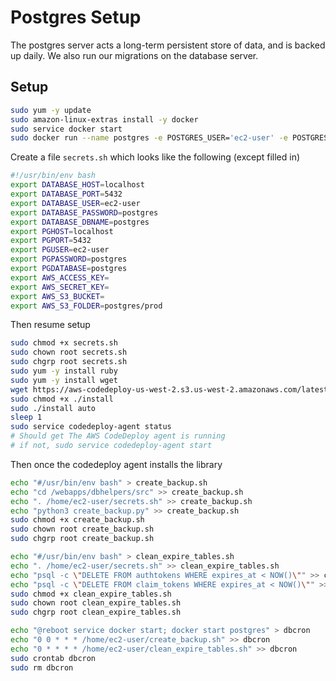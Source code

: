 # Postgres Setup

The postgres server acts a long-term persistent store of data, and is backed up
daily. We also run our migrations on the database server.

## Setup

```bash
sudo yum -y update
sudo amazon-linux-extras install -y docker
sudo service docker start
sudo docker run --name postgres -e POSTGRES_USER='ec2-user' -e POSTGRES_PASSWORD=postgres -e POSTGRES_DB=postgres -d -p 5432:5432 postgres:12.2
```

Create a file `secrets.sh` which looks like the following (except filled in)

```bash
#!/usr/bin/env bash
export DATABASE_HOST=localhost
export DATABASE_PORT=5432
export DATABASE_USER=ec2-user
export DATABASE_PASSWORD=postgres
export DATABASE_DBNAME=postgres
export PGHOST=localhost
export PGPORT=5432
export PGUSER=ec2-user
export PGPASSWORD=postgres
export PGDATABASE=postgres
export AWS_ACCESS_KEY=
export AWS_SECRET_KEY=
export AWS_S3_BUCKET=
export AWS_S3_FOLDER=postgres/prod
```

Then resume setup

```bash
sudo chmod +x secrets.sh
sudo chown root secrets.sh
sudo chgrp root secrets.sh
sudo yum -y install ruby
sudo yum -y install wget
wget https://aws-codedeploy-us-west-2.s3.us-west-2.amazonaws.com/latest/install
sudo chmod +x ./install
sudo ./install auto
sleep 1
sudo service codedeploy-agent status
# Should get The AWS CodeDeploy agent is running
# if not, sudo service codedeploy-agent start
```

Then once the codedeploy agent installs the library

```bash
echo "#/usr/bin/env bash" > create_backup.sh
echo "cd /webapps/dbhelpers/src" >> create_backup.sh
echo ". /home/ec2-user/secrets.sh" >> create_backup.sh
echo "python3 create_backup.py" >> create_backup.sh
sudo chmod +x create_backup.sh
sudo chown root create_backup.sh
sudo chgrp root create_backup.sh

echo "#/usr/bin/env bash" > clean_expire_tables.sh
echo ". /home/ec2-user/secrets.sh" >> clean_expire_tables.sh
echo "psql -c \"DELETE FROM authtokens WHERE expires_at < NOW()\"" >> clean_expire_tables.sh
echo "psql -c \"DELETE FROM claim_tokens WHERE expires_at < NOW()\"" >> clean_expire_tables.sh
sudo chmod +x clean_expire_tables.sh
sudo chown root clean_expire_tables.sh
sudo chgrp root clean_expire_tables.sh

echo "@reboot service docker start; docker start postgres" > dbcron
echo "0 0 * * * /home/ec2-user/create_backup.sh" >> dbcron
echo "0 * * * * /home/ec2-user/clean_expire_tables.sh" >> dbcron
sudo crontab dbcron
sudo rm dbcron
```
